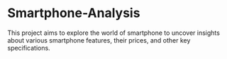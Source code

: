 # Smartphone-Analysis
This project aims to explore the world of smartphone to uncover insights about various smartphone features, their prices, and other key specifications.
